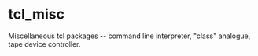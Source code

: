 tcl_misc
========

Miscellaneous tcl packages -- command line interpreter, "class" analogue, tape device controller.